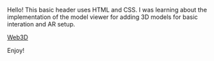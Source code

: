 Hello! This basic header uses HTML and CSS.
I was learning about the implementation of the model viewer for adding 3D models for basic interation and AR setup.

<a href="https://fe-fs.github.io/HeaderWeb3D/">Web3D</a>

Enjoy!
